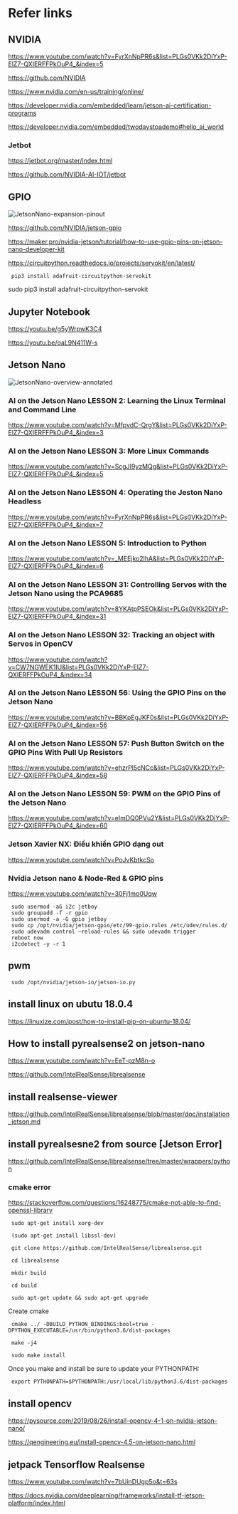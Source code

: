 # Refer links

## NVIDIA

https://www.youtube.com/watch?v=FyrXnNpPR6s&list=PLGs0VKk2DiYxP-ElZ7-QXIERFFPkOuP4_&index=5

https://github.com/NVIDIA

https://www.nvidia.com/en-us/training/online/

https://developer.nvidia.com/embedded/learn/jetson-ai-certification-programs

https://developer.nvidia.com/embedded/twodaystoademo#hello_ai_world

### Jetbot

https://jetbot.org/master/index.html

https://github.com/NVIDIA-AI-IOT/jetbot

## GPIO

![JetsonNano-expansion-pinout](https://user-images.githubusercontent.com/73679364/136185152-faec5c9b-4d30-427f-9b10-27345fca6dde.png)

https://github.com/NVIDIA/jetson-gpio

https://maker.pro/nvidia-jetson/tutorial/how-to-use-gpio-pins-on-jetson-nano-developer-kit

https://circuitpython.readthedocs.io/projects/servokit/en/latest/

     pip3 install adafruit-circuitpython-servokit
sudo pip3 install adafruit-circuitpython-servokit

## Jupyter Notebook

https://youtu.be/g5yWrpwK3C4

https://youtu.be/oaL9N411W-s

## Jetson Nano

![JetsonNano-overview-annotated](https://user-images.githubusercontent.com/73679364/136184979-5444495a-425e-4060-93c1-4807d7fb5831.png)

### AI on the Jetson Nano LESSON 2: Learning the Linux Terminal and Command Line
https://www.youtube.com/watch?v=MfpvdC-QrgY&list=PLGs0VKk2DiYxP-ElZ7-QXIERFFPkOuP4_&index=3

### AI on the Jetson Nano LESSON 3: More Linux Commands
https://www.youtube.com/watch?v=ScgJI9yzMQg&list=PLGs0VKk2DiYxP-ElZ7-QXIERFFPkOuP4_&index=5

### AI on the Jetson Nano LESSON 4: Operating the Jeston Nano Headless
https://www.youtube.com/watch?v=FyrXnNpPR6s&list=PLGs0VKk2DiYxP-ElZ7-QXIERFFPkOuP4_&index=7

### AI on the Jetson Nano LESSON 5: Introduction to Python
https://www.youtube.com/watch?v=_MEEjko2lhA&list=PLGs0VKk2DiYxP-ElZ7-QXIERFFPkOuP4_&index=6

### AI on the Jetson Nano LESSON 31: Controlling Servos with the Jetson Nano using the PCA9685
https://www.youtube.com/watch?v=8YKAtpPSEOk&list=PLGs0VKk2DiYxP-ElZ7-QXIERFFPkOuP4_&index=31

### AI on the Jetson Nano LESSON 32: Tracking an object with Servos in OpenCV
https://www.youtube.com/watch?v=CW7NGWEK1IU&list=PLGs0VKk2DiYxP-ElZ7-QXIERFFPkOuP4_&index=34

### AI on the Jetson Nano LESSON 56: Using the GPIO Pins on the Jetson Nano
https://www.youtube.com/watch?v=BBKpEgJKF0s&list=PLGs0VKk2DiYxP-ElZ7-QXIERFFPkOuP4_&index=56

### AI on the Jetson Nano LESSON 57: Push Button Switch on the GPIO Pins With Pull Up Resistors
https://www.youtube.com/watch?v=ehzrPl5cNCc&list=PLGs0VKk2DiYxP-ElZ7-QXIERFFPkOuP4_&index=58

### AI on the Jetson Nano LESSON 59: PWM on the GPIO Pins of the Jetson Nano
https://www.youtube.com/watch?v=eImDQ0PVu2Y&list=PLGs0VKk2DiYxP-ElZ7-QXIERFFPkOuP4_&index=60

### Jetson Xavier NX: Điều khiển GPIO dạng out
https://www.youtube.com/watch?v=PoJvKbtkcSo

### Nvidia Jetson nano & Node-Red & GPIO pins
https://www.youtube.com/watch?v=30Fj1mo0Uqw

     sudo usermod -aG i2c jetboy 
     sudo groupadd -f -r gpio
     sudo usermod -a -G gpio jetboy
     sudo cp /opt/nvidia/jetson-gpio/etc/99-gpio.rules /etc/udev/rules.d/
     sudo udevadm control –reload-rules && sudo udevadm trigger
     reboot now
     i2cdetect -y -r 1
     
## pwm

     sudo /opt/nvidia/jetson-io/jetson-io.py

## install linux on ubutu 18.0.4

https://linuxize.com/post/how-to-install-pip-on-ubuntu-18.04/

## How to install pyrealsense2 on jetson-nano

https://www.youtube.com/watch?v=EeT-pzM8n-o

https://github.com/IntelRealSense/librealsense

## install realsense-viewer

https://github.com/IntelRealSense/librealsense/blob/master/doc/installation_jetson.md

## install pyrealsesne2 from source [Jetson Error]

https://github.com/IntelRealSense/librealsense/tree/master/wrappers/python

### cmake error

https://stackoverflow.com/questions/16248775/cmake-not-able-to-find-openssl-library

     sudo apt-get install xorg-dev
     
     (sudo apt-get install libssl-dev)
     
     git clone https://github.com/IntelRealSense/librealsense.git
     
     cd librealsense
     
     mkdir build
     
     cd build
     
     sudo apt-get update && sudo apt-get upgrade
     
Create cmake
     
     cmake ../ -DBUILD_PYTHON_BINDINGS:bool=true -DPYTHON_EXECUTABLE=/usr/bin/python3.6/dist-packages
     
     make -j4
     
     sudo make install

Once you make and install be sure to update your PYTHONPATH:

     
     export PYTHONPATH=$PYTHONPATH:/usr/local/lib/python3.6/dist-packages
    
## install opencv

https://pysource.com/2019/08/26/install-opencv-4-1-on-nvidia-jetson-nano/

https://qengineering.eu/install-opencv-4.5-on-jetson-nano.html

## jetpack Tensorflow Realsense

https://www.youtube.com/watch?v=7bUinDUgp5o&t=63s


https://docs.nvidia.com/deeplearning/frameworks/install-tf-jetson-platform/index.html


